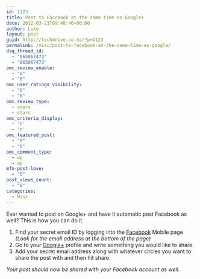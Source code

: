 ```yaml
---
id: 1123
title: Post to Facebook at the same time as Google+
date: 2012-03-21T09:48:40+00:00
author: Luke
layout: post
guid: http://techdrive.co.nz/?p=1123
permalink: /misc/post-to-facebook-at-the-same-time-as-google/
dsq_thread_id:
  - "865067473"
  - "865067473"
omc_review_enable:
  - "0"
  - "0"
omc_user_ratings_visibility:
  - "0"
  - "0"
omc_review_type:
  - stars
  - stars
omc_criteria_display:
  - 'n'
  - 'n'
omc_featured_post:
  - "0"
  - "0"
omc_comment_type:
  - wp
  - wp
mfn-post-love:
  - "0"
post_views_count:
  - "8"
categories:
  - Misc
---
```

Ever wanted to post on Google+ and have it automatic post Facebook as well? This is how you can do it.

  1. Find your secret email ID by logging into the <a title="Facebook Mobile" href="http://m.facebook.com/" target="_blank">Facebook</a> Mobile page _(Look for the email address at the bottom of the page)_
  2. Go to your <a title="Google+" href="https://plus.google.com/" target="_blank">Google+</a> profile and write something you would like to share.
  3. Add your secret email address along with whatever circles you want to share the post with and then hit share.

_Your post should now be shared with your Facebook account as well._